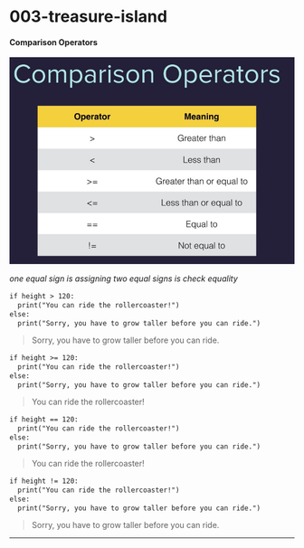 # 003-treasure-island

#### Comparison Operators
![](/assets/comparison_operators.jpg)

*one equal sign is assigning*
*two equal signs is check equality*

```
if height > 120:
  print("You can ride the rollercoaster!")
else:
  print("Sorry, you have to grow taller before you can ride.")
```
  > Sorry, you have to grow taller before you can ride.

```
if height >= 120:
  print("You can ride the rollercoaster!")
else:
  print("Sorry, you have to grow taller before you can ride.")
```
  >You can ride the rollercoaster!


```
if height == 120:
  print("You can ride the rollercoaster!")
else:
  print("Sorry, you have to grow taller before you can ride.")
```
  >You can ride the rollercoaster!

```
if height != 120:
  print("You can ride the rollercoaster!")
else:
  print("Sorry, you have to grow taller before you can ride.")
```
  >Sorry, you have to grow taller before you can ride.

  ----

  